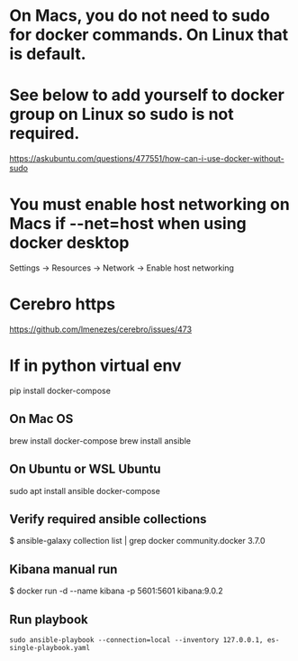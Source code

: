 
# On Macs, you do not need to sudo for docker commands.  On Linux that is default.  
# See below to add yourself to docker group on Linux so sudo is not required.

https://askubuntu.com/questions/477551/how-can-i-use-docker-without-sudo

# You must enable host networking on Macs if --net=host when using docker desktop
Settings -> Resources -> Network -> Enable host networking

# Cerebro https

https://github.com/lmenezes/cerebro/issues/473

# If in python virtual env

pip install docker-compose

## On Mac OS

brew install docker-compose
brew install ansible

## On Ubuntu or WSL Ubuntu

sudo apt install ansible docker-compose


## Verify required ansible collections

$ ansible-galaxy collection list | grep docker
community.docker                         3.7.0

## Kibana manual run

$ docker run -d --name kibana -p 5601:5601 kibana:9.0.2

## Run playbook

```
sudo ansible-playbook --connection=local --inventory 127.0.0.1, es-single-playbook.yaml
```
